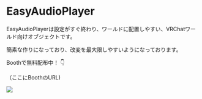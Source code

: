 # EasyAudioPlayer

EasyAudioPlayerは設定がすぐ終わり、ワールドに配置しやすい、VRChatワールド向けオブジェクトです。

簡素な作りになっており、改変を最大限しやすいようになっております。

Boothで無料配布中！ :point_down:

（ここにBoothのURL)

[![](https://img.youtube.com/vi/HOQmMhuBhUE/0.jpg)](https://www.youtube.com/watch?v=HOQmMhuBhUE)
